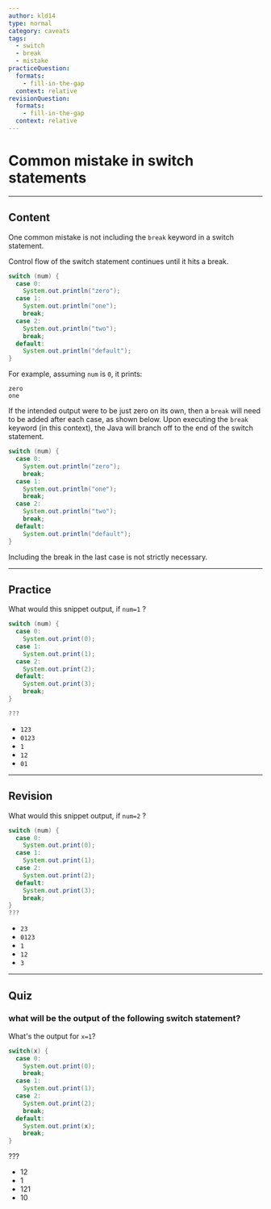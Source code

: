 ```yaml
---
author: kld14
type: normal
category: caveats
tags:
  - switch
  - break
  - mistake
practiceQuestion:
  formats:
    - fill-in-the-gap
  context: relative
revisionQuestion:
  formats:
    - fill-in-the-gap
  context: relative
---
```


# Common mistake in switch statements


---

## Content

One common mistake is not including the `break` keyword in a switch statement.

Control flow of the switch statement continues until it hits a break.

```java
switch (num) {
  case 0: 
    System.out.println("zero");
  case 1: 
    System.out.println("one");
    break;
  case 2: 
    System.out.println("two");
    break;
  default: 
    System.out.println("default");
}

```

 For example, assuming `num` is `0`, it prints:

```plain-text
zero
one
```

If the intended output were to be just zero on its own, then a `break` will need to be added after each case, as shown below. Upon executing the `break` keyword (in this context), the Java will branch off to the end of the switch statement.

```java
switch (num) {
  case 0: 
    System.out.println("zero");
    break;
  case 1: 
    System.out.println("one");
    break;
  case 2: 
    System.out.println("two");
    break;
  default: 
    System.out.println("default");
}

```

Including the break in the last case is not strictly necessary.


---

## Practice

What would this snippet output, if `num=1` ?

```java
switch (num) {
  case 0: 
    System.out.print(0);
  case 1: 
    System.out.print(1);
  case 2: 
    System.out.print(2);
  default: 
    System.out.print(3);
    break;
}

???
```

- `123`
- `0123`
- `1`
- `12`
- `01`


---

## Revision

What would this snippet output, if `num=2` ?

```java
switch (num) {
  case 0: 
    System.out.print(0);
  case 1: 
    System.out.print(1);
  case 2: 
    System.out.print(2);
  default: 
    System.out.print(3);
    break;
}
???
```

- `23`
- `0123`
- `1`
- `12`
- `3`


---

## Quiz

### what will be the output of the following switch statement?


What's the output for `x=1`?

```java
switch(x) {
  case 0: 
    System.out.print(0);
    break;
  case 1: 
    System.out.print(1);
  case 2: 
    System.out.print(2);
    break;
  default: 
    System.out.print(x);
    break;
}
```

 ???

- 12
- 1
- 121
- 10
